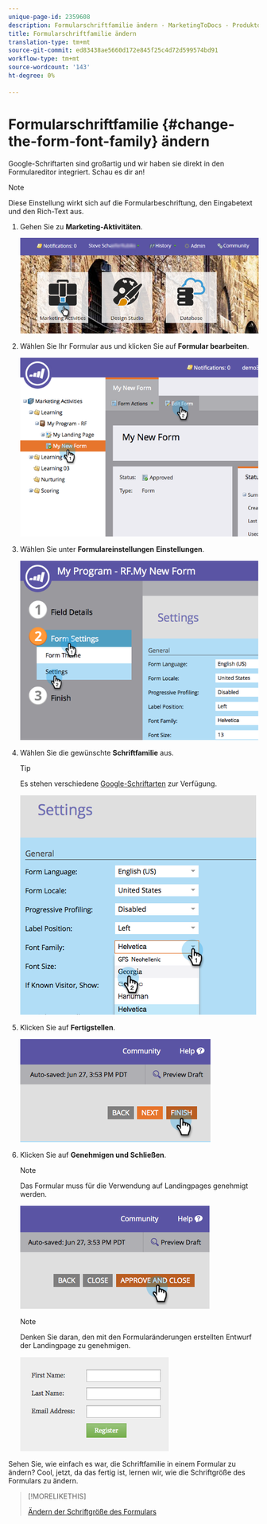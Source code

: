 ```yaml
---
unique-page-id: 2359608
description: Formularschriftfamilie ändern - MarketingToDocs - Produktdokumentation
title: Formularschriftfamilie ändern
translation-type: tm+mt
source-git-commit: ed83438ae5660d172e845f25c4d72d599574bd91
workflow-type: tm+mt
source-wordcount: '143'
ht-degree: 0%

---
```



# Formularschriftfamilie {#change-the-form-font-family} ändern

Google-Schriftarten sind großartig und wir haben sie direkt in den Formulareditor integriert. Schau es dir an!

>[!NOTE]
>
>Diese Einstellung wirkt sich auf die Formularbeschriftung, den Eingabetext und den Rich-Text aus.

1. Gehen Sie zu **Marketing-Aktivitäten**.

   ![](assets/login-marketing-activities.png)

1. Wählen Sie Ihr Formular aus und klicken Sie auf **Formular bearbeiten**.

   ![](assets/image2014-9-15-15-3a47-3a27.png)

1. Wählen Sie unter **Formulareinstellungen** **Einstellungen**.

   ![](assets/image2014-9-15-15-3a47-3a56.png)

1. Wählen Sie die gewünschte **Schriftfamilie** aus.

   >[!TIP]
   >
   >Es stehen verschiedene [Google-Schriftarten](https://www.google.com/fonts) zur Verfügung.

   ![](assets/image2014-9-15-16-3a0-3a8.png)

1. Klicken Sie auf **Fertigstellen**.

   ![](assets/image2014-9-15-16-3a0-3a15.png)

1. Klicken Sie auf **Genehmigen und Schließen**.

   >[!NOTE]
   >
   >Das Formular muss für die Verwendung auf Landingpages genehmigt werden.

   ![](assets/image2014-9-15-16-3a1-3a28.png)

   >[!NOTE]
   >
   >Denken Sie daran, den mit den Formularänderungen erstellten Entwurf der Landingpage zu genehmigen.

   ![](assets/image2014-9-15-16-3a2-3a1.png)

Sehen Sie, wie einfach es war, die Schriftfamilie in einem Formular zu ändern? Cool, jetzt, da das fertig ist, lernen wir, wie die Schriftgröße des Formulars zu ändern.

>[!MORELIKETHIS]
>
>[Ändern der Schriftgröße des Formulars](/help/marketo/product-docs/demand-generation/forms/form-design/change-the-form-font-size.md)
